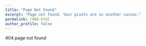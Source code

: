 ```yaml
---
title: "Page Not Found"
excerpt: "Page not found. Your pixels are in another canvas."
permalink: /404.html
author_profile: false
---
```


404 page not found

<script>
  var GOOG_FIXURL_LANG = 'en';
  var GOOG_FIXURL_SITE = '{{ site.url }}'
</script>
<script src="https://linkhelp.clients.google.com/tbproxy/lh/wm/fixurl.js">
</script>